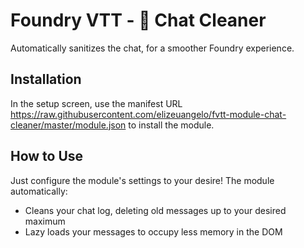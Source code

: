 # Foundry VTT - 🧼 Chat Cleaner

Automatically sanitizes the chat, for a smoother Foundry experience.

## Installation

In the setup screen, use the manifest URL https://raw.githubusercontent.com/elizeuangelo/fvtt-module-chat-cleaner/master/module.json to install the module.

## How to Use

Just configure the module's settings to your desire! The module automatically:

-   Cleans your chat log, deleting old messages up to your desired maximum
-   Lazy loads your messages to occupy less memory in the DOM
